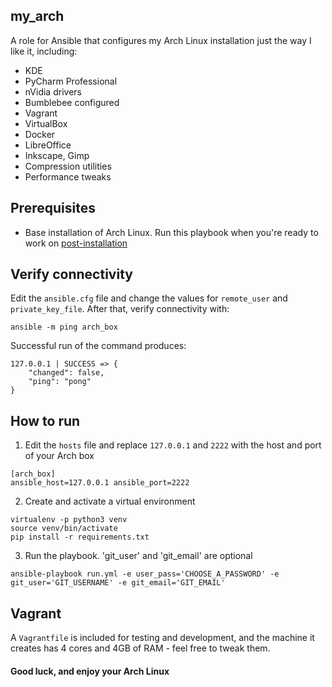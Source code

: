 ## my_arch
A role for Ansible that configures my Arch Linux installation just the way I like it, including:
- KDE
- PyCharm Professional
- nVidia drivers
- Bumblebee configured
- Vagrant
- VirtualBox
- Docker
- LibreOffice
- Inkscape, Gimp
- Compression utilities
- Performance tweaks

## Prerequisites
- Base installation of Arch Linux. Run this playbook when you're ready to work on [post-installation](https://wiki.archlinux.org/index.php/installation_guide#Post-installation)

## Verify connectivity
Edit the `ansible.cfg` file and change the values for `remote_user` and `private_key_file`. After that, verify connectivity with:
```
ansible -m ping arch_box
```

Successful run of the command produces:
```
127.0.0.1 | SUCCESS => {
    "changed": false,
    "ping": "pong"
}
```

## How to run
 
1. Edit the `hosts` file and replace `127.0.0.1` and `2222` with the host and port of your Arch box
```
[arch_box]
ansible_host=127.0.0.1 ansible_port=2222
```
2. Create and activate a virtual environment
```
virtualenv -p python3 venv
source venv/bin/activate
pip install -r requirements.txt
```
3. Run the playbook. 'git_user' and 'git_email' are optional
```
ansible-playbook run.yml -e user_pass='CHOOSE_A_PASSWORD' -e git_user='GIT_USERNAME' -e git_email='GIT_EMAIL'
```

## Vagrant
A `Vagrantfile` is included for testing and development, and the machine it creates has 4 cores and 4GB of RAM - feel free to tweak them.

#### Good luck, and enjoy your Arch Linux

